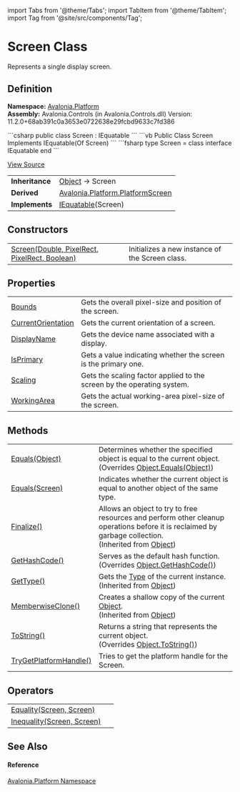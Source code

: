 import Tabs from '@theme/Tabs'; 
import TabItem from '@theme/TabItem'; 
import Tag from '@site/src/components/Tag'; 

# Screen Class


Represents a single display screen.



## Definition
**Namespace:** <a href="N_Avalonia_Platform">Avalonia.Platform</a>  
**Assembly:** Avalonia.Controls (in Avalonia.Controls.dll) Version: 11.2.0+68ab391c0a3653e0722638e29fcbd9633c7fd386

<Tabs groupId="api-code-preview">
<TabItem value="csharp" label="C#">
```csharp
public class Screen : IEquatable<Screen>
```
</TabItem>
<TabItem value="vb" label="VB">
```vb
Public Class Screen
	Implements IEquatable(Of Screen)
```
</TabItem>
<TabItem value="fsharp" label="F#">
```fsharp
type Screen = 
    class
        interface IEquatable<Screen>
    end
```
</TabItem>
</Tabs>



<a href="https://github.com/AvaloniaUI/Avalonia/tree/master/srcAvalonia.Controls/Platform/Screen.cs" title="View the source code">View Source</a>

<table>
<tr><td><strong>Inheritance</strong></td><td><a href="https://learn.microsoft.com/dotnet/api/system.object" target="_blank" rel="noopener noreferrer">Object</a>  →  Screen</td></tr>
<tr><td><strong>Derived</strong></td><td><a href="T_Avalonia_Platform_PlatformScreen">Avalonia.Platform.PlatformScreen</a></td></tr>
<tr><td><strong>Implements</strong></td><td><a href="https://learn.microsoft.com/dotnet/api/system.iequatable-1" target="_blank" rel="noopener noreferrer">IEquatable</a>(Screen)</td></tr>
</table>



## Constructors
<table>
<tr>
<td><a href="M_Avalonia_Platform_Screen__ctor">Screen(Double, PixelRect, PixelRect, Boolean)</a></td>
<td>Initializes a new instance of the Screen class.</td>
</tr>
</table>

## Properties
<table>
<tr>
<td><a href="P_Avalonia_Platform_Screen_Bounds">Bounds</a></td>
<td>Gets the overall pixel-size and position of the screen.</td>
</tr>
<tr>
<td><a href="P_Avalonia_Platform_Screen_CurrentOrientation">CurrentOrientation</a></td>
<td>Gets the current orientation of a screen.</td>
</tr>
<tr>
<td><a href="P_Avalonia_Platform_Screen_DisplayName">DisplayName</a></td>
<td>Gets the device name associated with a display.</td>
</tr>
<tr>
<td><a href="P_Avalonia_Platform_Screen_IsPrimary">IsPrimary</a></td>
<td>Gets a value indicating whether the screen is the primary one.</td>
</tr>
<tr>
<td><a href="P_Avalonia_Platform_Screen_Scaling">Scaling</a></td>
<td>Gets the scaling factor applied to the screen by the operating system.</td>
</tr>
<tr>
<td><a href="P_Avalonia_Platform_Screen_WorkingArea">WorkingArea</a></td>
<td>Gets the actual working-area pixel-size of the screen.</td>
</tr>
</table>

## Methods
<table>
<tr>
<td><a href="M_Avalonia_Platform_Screen_Equals_1">Equals(Object)</a></td>
<td>Determines whether the specified object is equal to the current object.<br />(Overrides <a href="https://learn.microsoft.com/dotnet/api/system.object.equals#system-object-equals(system-object)" target="_blank" rel="noopener noreferrer">Object.Equals(Object)</a>)</td>
</tr>
<tr>
<td><a href="M_Avalonia_Platform_Screen_Equals">Equals(Screen)</a></td>
<td>Indicates whether the current object is equal to another object of the same type.</td>
</tr>
<tr>
<td><a href="https://learn.microsoft.com/dotnet/api/system.object.finalize" target="_blank" rel="noopener noreferrer">Finalize()</a></td>
<td>Allows an object to try to free resources and perform other cleanup operations before it is reclaimed by garbage collection.<br />(Inherited from <a href="https://learn.microsoft.com/dotnet/api/system.object" target="_blank" rel="noopener noreferrer">Object</a>)</td>
</tr>
<tr>
<td><a href="M_Avalonia_Platform_Screen_GetHashCode">GetHashCode()</a></td>
<td>Serves as the default hash function.<br />(Overrides <a href="https://learn.microsoft.com/dotnet/api/system.object.gethashcode" target="_blank" rel="noopener noreferrer">Object.GetHashCode()</a>)</td>
</tr>
<tr>
<td><a href="https://learn.microsoft.com/dotnet/api/system.object.gettype" target="_blank" rel="noopener noreferrer">GetType()</a></td>
<td>Gets the <a href="https://learn.microsoft.com/dotnet/api/system.type" target="_blank" rel="noopener noreferrer">Type</a> of the current instance.<br />(Inherited from <a href="https://learn.microsoft.com/dotnet/api/system.object" target="_blank" rel="noopener noreferrer">Object</a>)</td>
</tr>
<tr>
<td><a href="https://learn.microsoft.com/dotnet/api/system.object.memberwiseclone" target="_blank" rel="noopener noreferrer">MemberwiseClone()</a></td>
<td>Creates a shallow copy of the current <a href="https://learn.microsoft.com/dotnet/api/system.object" target="_blank" rel="noopener noreferrer">Object</a>.<br />(Inherited from <a href="https://learn.microsoft.com/dotnet/api/system.object" target="_blank" rel="noopener noreferrer">Object</a>)</td>
</tr>
<tr>
<td><a href="M_Avalonia_Platform_Screen_ToString">ToString()</a></td>
<td>Returns a string that represents the current object.<br />(Overrides <a href="https://learn.microsoft.com/dotnet/api/system.object.tostring" target="_blank" rel="noopener noreferrer">Object.ToString()</a>)</td>
</tr>
<tr>
<td><a href="M_Avalonia_Platform_Screen_TryGetPlatformHandle">TryGetPlatformHandle()</a></td>
<td>Tries to get the platform handle for the Screen.</td>
</tr>
</table>

## Operators
<table>
<tr>
<td><a href="M_Avalonia_Platform_Screen_op_Equality">Equality(Screen, Screen)</a></td>
<td> </td>
</tr>
<tr>
<td><a href="M_Avalonia_Platform_Screen_op_Inequality">Inequality(Screen, Screen)</a></td>
<td> </td>
</tr>
</table>

## See Also


#### Reference
<a href="N_Avalonia_Platform">Avalonia.Platform Namespace</a>  
